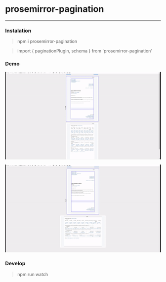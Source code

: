 # prosemirror-pagination

---

### Instalation

> npm i prosemirror-pagination

> import { paginationPlugin, schema } from 'prosemirror-pagination'

### Demo

![Without Landscape Page](demo/portrait.gif)

![Witх Landscape Page](demo/landscape.gif)

### Develop

> npm run watch
